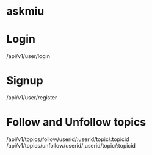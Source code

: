# askmiu

# Login
 /api/v1/user/login

# Signup
 /api/v1/user/register

# Follow and Unfollow topics
/api/v1/topics/follow/userid/:userid/topic/:topicid
/api/v1/topics/unfollow/userid/:userid/topic/:topicid